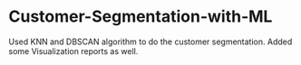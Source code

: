 # Customer-Segmentation-with-ML
Used KNN and DBSCAN algorithm to do the customer segmentation. Added some Visualization reports as well. 
